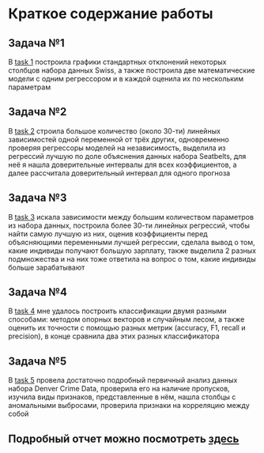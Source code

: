 # Краткое содержание работы

## Задача №1 

В [task 1](https://github.com/polinaevteeva937/research-work/blob/master/tasks/task%201/task1.R) построила графики стандартных отклонений некоторых столбцов набора данных Swiss, а также построила две математические модели с одним регрессором и в каждой оценила их по нескольким параметрам

## Задача №2

В [task 2](https://github.com/polinaevteeva937/research-work/blob/master/tasks/task%202/task2.R) строила большое количество (около 30-ти) линейных зависимостей одной переменной от трёх других, одновременно проверяя регрессоры моделей на независимость, выделила из регрессий лучшую по доле объяснения данных набора Seatbelts, для неё я нашла доверительные интервалы для всех коэффициентов, а далее рассчитала доверительный интервал для одного прогноза

## Задача №3

В [task 3](https://github.com/polinaevteeva937/research-work/blob/master/tasks/task%203/task3.R) искала зависимости между большим количеством параметров из набора данных, построила более 30-ти линейных регрессий, чтобы найти самую лучшую из них, оценив коэффициенты перед объясняющими переменными лучшей регрессии, сделала вывод о том, какие индивиды получают большую зарплату, также выделила 2 разных подмножества и на них тоже ответила на вопрос о том, какие индивиды больше зарабатывают

## Задача №4 

В [task 4](https://github.com/polinaevteeva937/research-work/blob/master/tasks/task%204/task4.ipynb) мне удалось построить классификации двумя разными способами: методом опорных векторов и случайным лесом, а также  оценить их точности с помощью разных метрик (accuracy, F1, recall и precision), в конце сравнила два этих разных классификатора

## Задача №5

В [task 5](https://github.com/polinaevteeva937/research-work/blob/master/tasks/task%205/task5.ipynb) провела достаточно подробный первичный анализ данных набора Denver Crime Data, проверила его на наличие пропусков, изучила виды признаков, представленные в нём, нашла столбцы с аномальными выбросами, проверила признаки на корреляцию между собой

## Подробный отчет можно посмотреть [здесь](https://github.com/polinaevteeva937/research-work/blob/master/final%20report/final_report.docx)

